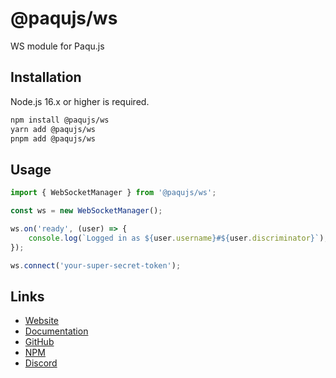 # @paqujs/ws

WS module for Paqu.js

## Installation

Node.js 16.x or higher is required.

```bash
npm install @paqujs/ws
yarn add @paqujs/ws
pnpm add @paqujs/ws
```

## Usage

```ts
import { WebSocketManager } from '@paqujs/ws';

const ws = new WebSocketManager();

ws.on('ready', (user) => {
    console.log(`Logged in as ${user.username}#${user.discriminator}`);
});

ws.connect('your-super-secret-token');
```

## Links

- [Website](https://paqujs.github.io/)
- [Documentation](https://paqujs.github.io/packages/ws)
- [GitHub](https://github.com/paqujs/paqujs/tree/main/packages/ws)
- [NPM](https://www.npmjs.com/package/@paqujs/ws)
- [Discord](https://discord.gg/fJva3Scm5G)
